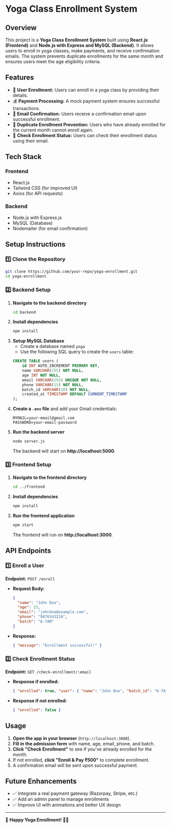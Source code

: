 # Yoga Class Enrollment System

## Overview
This project is a **Yoga Class Enrollment System** built using **React.js (Frontend)** and **Node.js with Express and MySQL (Backend)**. It allows users to enroll in yoga classes, make payments, and receive confirmation emails. The system prevents duplicate enrollments for the same month and ensures users meet the age eligibility criteria.

## Features
- 🧘 **User Enrollment:** Users can enroll in a yoga class by providing their details.
- 💰 **Payment Processing:** A mock payment system ensures successful transactions.
- 📩 **Email Confirmation:** Users receive a confirmation email upon successful enrollment.
- 📆 **Duplicate Enrollment Prevention:** Users who have already enrolled for the current month cannot enroll again.
- 🔎 **Check Enrollment Status:** Users can check their enrollment status using their email.

## Tech Stack
### **Frontend**
- React.js
- Tailwind CSS (for improved UI)
- Axios (for API requests)

### **Backend**
- Node.js with Express.js
- MySQL (Database)
- Nodemailer (for email confirmation)

## Setup Instructions
### 1️⃣ Clone the Repository
```bash
git clone https://github.com/your-repo/yoga-enrollment.git
cd yoga-enrollment
```

### 2️⃣ Backend Setup
1. **Navigate to the backend directory**
   ```bash
   cd backend
   ```
2. **Install dependencies**
   ```bash
   npm install
   ```
3. **Setup MySQL Database**
   - Create a database named `yoga`
   - Use the following SQL query to create the `users` table:
   ```sql
   CREATE TABLE users (
       id INT AUTO_INCREMENT PRIMARY KEY,
       name VARCHAR(255) NOT NULL,
       age INT NOT NULL,
       email VARCHAR(255) UNIQUE NOT NULL,
       phone VARCHAR(15) NOT NULL,
       batch_id VARCHAR(10) NOT NULL,
       created_at TIMESTAMP DEFAULT CURRENT_TIMESTAMP
   );
   ```
4. **Create a `.env` file** and add your Gmail credentials:
   ```
   MYMAIL=your-email@gmail.com
   PASSWORD=your-email-password
   ```
5. **Run the backend server**
   ```bash
   node server.js
   ```
   The backend will start on **http://localhost:5000**.

### 3️⃣ Frontend Setup
1. **Navigate to the frontend directory**
   ```bash
   cd ../frontend
   ```
2. **Install dependencies**
   ```bash
   npm install
   ```
3. **Run the frontend application**
   ```bash
   npm start
   ```
   The frontend will run on **http://localhost:3000**.

## API Endpoints
### 1️⃣ **Enroll a User**
**Endpoint:** `POST /enroll`
- **Request Body:**
  ```json
  {
    "name": "John Doe",
    "age": 25,
    "email": "johndoe@example.com",
    "phone": "9876543210",
    "batch": "6-7AM"
  }
  ```
- **Response:**
  ```json
  { "message": "Enrollment successful!" }
  ```

### 2️⃣ **Check Enrollment Status**
**Endpoint:** `GET /check-enrollment/:email`
- **Response if enrolled:**
  ```json
  { "enrolled": true, "user": { "name": "John Doe", "batch_id": "6-7AM" } }
  ```
- **Response if not enrolled:**
  ```json
  { "enrolled": false }
  ```

## Usage
1. **Open the app in your browser** (`http://localhost:3000`).
2. **Fill in the admission form** with name, age, email, phone, and batch.
3. **Click "Check Enrollment"** to see if you've already enrolled for the month.
4. If not enrolled, **click "Enroll & Pay ₹500"** to complete enrollment.
5. A confirmation email will be sent upon successful payment.

## Future Enhancements
- ✅ Integrate a real payment gateway (Razorpay, Stripe, etc.)
- ✅ Add an admin panel to manage enrollments
- ✅ Improve UI with animations and better UX design


---
🚀 **Happy Yoga Enrollment!** 🧘‍♂️


 

